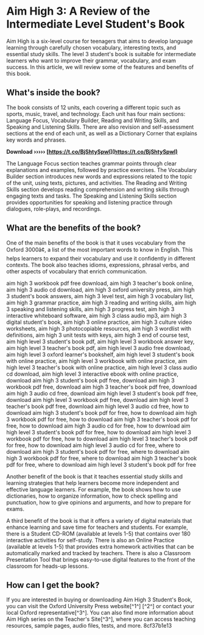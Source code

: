 
 
# Aim High 3: A Review of the Intermediate Level Student's Book
 
Aim High is a six-level course for teenagers that aims to develop language learning through carefully chosen vocabulary, interesting texts, and essential study skills. The level 3 student's book is suitable for intermediate learners who want to improve their grammar, vocabulary, and exam success. In this article, we will review some of the features and benefits of this book.
 
## What's inside the book?
 
The book consists of 12 units, each covering a different topic such as sports, music, travel, and technology. Each unit has four main sections: Language Focus, Vocabulary Builder, Reading and Writing Skills, and Speaking and Listening Skills. There are also revision and self-assessment sections at the end of each unit, as well as a Dictionary Corner that explains key words and phrases.
 
**Download ››››› [https://t.co/BjShtySpwI](https://t.co/BjShtySpwI)**


 
The Language Focus section teaches grammar points through clear explanations and examples, followed by practice exercises. The Vocabulary Builder section introduces new words and expressions related to the topic of the unit, using texts, pictures, and activities. The Reading and Writing Skills section develops reading comprehension and writing skills through engaging texts and tasks. The Speaking and Listening Skills section provides opportunities for speaking and listening practice through dialogues, role-plays, and recordings.
 
## What are the benefits of the book?
 
One of the main benefits of the book is that it uses vocabulary from the Oxford 3000â¢, a list of the most important words to know in English. This helps learners to expand their vocabulary and use it confidently in different contexts. The book also teaches idioms, expressions, phrasal verbs, and other aspects of vocabulary that enrich communication.
 
aim high 3 workbook pdf free download,  aim high 3 teacher's book online,  aim high 3 audio cd download,  aim high 3 oxford university press,  aim high 3 student's book answers,  aim high 3 level test,  aim high 3 vocabulary list,  aim high 3 grammar practice,  aim high 3 reading and writing skills,  aim high 3 speaking and listening skills,  aim high 3 progress test,  aim high 3 interactive whiteboard software,  aim high 3 class audio mp3,  aim high 3 digital student's book,  aim high 3 online practice,  aim high 3 culture video worksheets,  aim high 3 photocopiable resources,  aim high 3 wordlist with definitions,  aim high 3 unit tests with keys,  aim high 3 end of course test,  aim high level 3 student's book pdf,  aim high level 3 workbook answer key,  aim high level 3 teacher's book pdf,  aim high level 3 audio free download,  aim high level 3 oxford learner's bookshelf,  aim high level 3 student's book with online practice,  aim high level 3 workbook with online practice,  aim high level 3 teacher's book with online practice,  aim high level 3 class audio cd download,  aim high level 3 interactive ebook with online practice,  download aim high 3 student's book pdf free,  download aim high 3 workbook pdf free,  download aim high 3 teacher's book pdf free,  download aim high 3 audio cd free,  download aim high level 3 student's book pdf free,  download aim high level 3 workbook pdf free,  download aim high level 3 teacher's book pdf free,  download aim high level 3 audio cd free,  how to download aim high 3 student's book pdf for free,  how to download aim high 3 workbook pdf for free,  how to download aim high 3 teacher's book pdf for free,  how to download aim high 3 audio cd for free,  how to download aim high level 3 student's book pdf for free,  how to download aim high level 3 workbook pdf for free,  how to download aim high level 3 teacher's book pdf for free,  how to download aim high level 3 audio cd for free,  where to download aim high 3 student's book pdf for free,  where to download aim high 3 workbook pdf for free,  where to download aim high 3 teacher's book pdf for free,  where to download aim high level 3 student's book pdf for free
 
Another benefit of the book is that it teaches essential study skills and learning strategies that help learners become more independent and effective language learners. For example, the book shows how to use dictionaries, how to organize information, how to check spelling and punctuation, how to give opinions and arguments, and how to prepare for exams.
 
A third benefit of the book is that it offers a variety of digital materials that enhance learning and save time for teachers and students. For example, there is a Student CD-ROM (available at levels 1-5) that contains over 180 interactive activities for self-study. There is also an Online Practice (available at levels 1-5) that provides extra homework activities that can be automatically marked and tracked by teachers. There is also a Classroom Presentation Tool that brings easy-to-use digital features to the front of the classroom for heads-up lessons.
 
## How can I get the book?
 
If you are interested in buying or downloading Aim High 3 Student's Book, you can visit the Oxford University Press website[^1^] [^2^] or contact your local Oxford representative[^3^]. You can also find more information about Aim High series on the Teacher's Site[^3^], where you can access teaching resources, sample pages, audio files, tests, and more.
 8cf37b1e13
 
